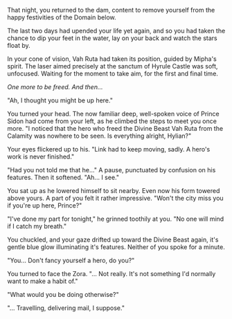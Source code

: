 That night, you returned to the dam, content to remove yourself from the happy festivities of the Domain below.

The last two days had upended your life yet again, and so you had taken the chance to dip your feet in the water, lay on your back and watch the stars float by.

In your cone of vision, Vah Ruta had taken its position, guided by Mipha's spirit. The laser aimed precisely at the sanctum of Hyrule Castle was soft, unfocused. Waiting for the moment to take aim, for the first and final time.

_One more to be freed. And then..._

"Ah, I thought you might be up here."

You turned your head. The now familiar deep, well-spoken voice of Prince Sidon had come from your left, as he climbed the steps to meet you once more. "I noticed that the hero who freed the Divine Beast Vah Ruta from the Calamity was nowhere to be seen. Is everything alright, Hylian?"

Your eyes flickered up to his. "Link had to keep moving, sadly. A hero's work is never finished."

"Had you not told me that he..." A pause, punctuated by confusion on his features. Then it softened. "Ah... I see."

You sat up as he lowered himself to sit nearby. Even now his form towered above yours. A part of you felt it rather impressive. "Won't the city miss you if you're up here, Prince?" 

"I've done my part for tonight," he grinned toothily at you. "No one will mind if I catch my breath." 

You chuckled, and your gaze drifted up toward the Divine Beast again, it's gentle blue glow illuminating it's features. Neither of you spoke for a minute. 

"You... Don't fancy yourself a hero, do you?"

You turned to face the Zora. "... Not really. It's not something I'd normally want to make a habit of."

"What would you be doing otherwise?"

"... Travelling, delivering mail, I suppose." 
